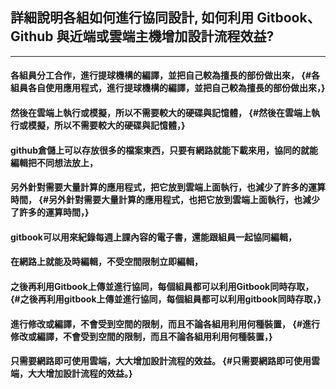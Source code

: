 ## 詳細說明各組如何進行協同設計, 如何利用 Gitbook、Github 與近端或雲端主機增加設計流程效益?

---

#### 各組員分工合作，進行提球機構的編譯，並把自己較為擅長的部份做出來， {#各組員各自使用應用程式，進行提球機構的編譯，並把自己較為擅長的部份做出來，}

#### 然後在雲端上執行或模擬，所以不需要較大的硬碟與記憶體， {#然後在雲端上執行或模擬，所以不需要較大的硬碟與記憶體，}

#### github倉儲上可以存放很多的檔案東西，只要有網路就能下載來用，協同的就能編輯把不同想法放上，

#### 另外針對需要大量計算的應用程式，把它放到雲端上面執行，也減少了許多的運算時間， {#另外針對需要大量計算的應用程式，也把它放到雲端上面執行，也減少了許多的運算時間，}

#### gitbook可以用來紀錄每週上課內容的電子書，還能跟組員一起協同編輯，

#### 在網路上就能及時編輯，不受空間限制立即編輯，

#### 之後再利用Gitbook上傳並進行協同，每個組員都可以利用Gitbook同時存取， {#之後再利用gitbook上傳並進行協同，每個組員都可以利用gitbook同時存取，}

#### 進行修改或編譯，不會受到空間的限制，而且不論各組用利用何種裝置， {#進行修改或編譯，不會受到空間的限制，而且不論各組用利用何種裝置，}

#### 只需要網路即可使用雲端，**大大增加設計流程的效益。** {#只需要網路即可使用雲端，大大增加設計流程的效益。}



